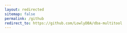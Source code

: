 ```yaml
---
layout: redirected
sitemap: false
permalink: /github
redirect_to: https://github.com/LowlyDBA/dba-multitool
---
```

